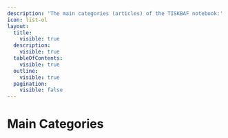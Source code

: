 ```yaml
---
description: 'The main categories (articles) of the TISKBAF notebook:'
icon: list-ol
layout:
  title:
    visible: true
  description:
    visible: true
  tableOfContents:
    visible: true
  outline:
    visible: true
  pagination:
    visible: false
---
```


# Main Categories


